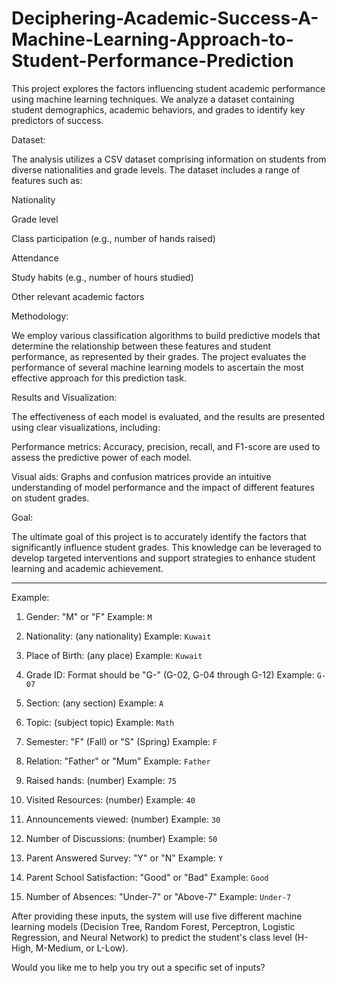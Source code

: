# Deciphering-Academic-Success-A-Machine-Learning-Approach-to-Student-Performance-Prediction

This project explores the factors influencing student academic performance using machine learning techniques. We analyze a dataset containing student demographics, academic behaviors, and grades to identify key predictors of success.

Dataset:

The analysis utilizes a CSV dataset comprising information on students from diverse nationalities and grade levels. The dataset includes a range of features such as:

Nationality

Grade level

Class participation (e.g., number of hands raised)

Attendance

Study habits (e.g., number of hours studied)

Other relevant academic factors

Methodology:

We employ various classification algorithms to build predictive models that determine the relationship between these features and student performance, as represented by their grades. The project evaluates the performance of several machine learning models to ascertain the most effective approach for this prediction task.

Results and Visualization:

The effectiveness of each model is evaluated, and the results are presented using clear visualizations, including:

Performance metrics: Accuracy, precision, recall, and F1-score are used to assess the predictive power of each model.

Visual aids: Graphs and confusion matrices provide an intuitive understanding of model performance and the impact of different features on student grades.

Goal:

The ultimate goal of this project is to accurately identify the factors that significantly influence student grades. This knowledge can be leveraged to develop targeted interventions and support strategies to enhance student learning and academic achievement.

***

Example:

1. Gender: "M" or "F"
   Example: `M`

2. Nationality: (any nationality)
   Example: `Kuwait`

3. Place of Birth: (any place)
   Example: `Kuwait`

4. Grade ID: Format should be "G-<number>" (G-02, G-04 through G-12)
   Example: `G-07`

5. Section: (any section)
   Example: `A`

6. Topic: (subject topic)
   Example: `Math`

7. Semester: "F" (Fall) or "S" (Spring)
   Example: `F`

8. Relation: "Father" or "Mum"
   Example: `Father`

9. Raised hands: (number)
   Example: `75`

10. Visited Resources: (number)
    Example: `40`

11. Announcements viewed: (number)
    Example: `30`

12. Number of Discussions: (number)
    Example: `50`

13. Parent Answered Survey: "Y" or "N"
    Example: `Y`

14. Parent School Satisfaction: "Good" or "Bad"
    Example: `Good`

15. Number of Absences: "Under-7" or "Above-7"
    Example: `Under-7`

After providing these inputs, the system will use five different machine learning models (Decision Tree, Random Forest, Perceptron, Logistic Regression, and Neural Network) to predict the student's class level (H-High, M-Medium, or L-Low).

Would you like me to help you try out a specific set of inputs?
